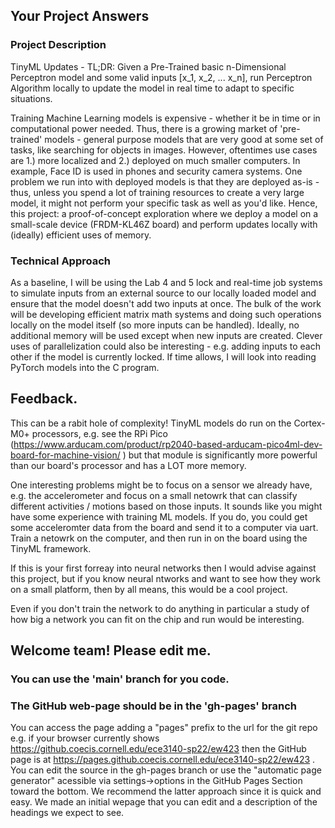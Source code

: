 ## Your Project Answers

### Project Description
TinyML Updates - TL;DR: Given a Pre-Trained basic n-Dimensional Perceptron model and some valid inputs [x_1, x_2, ... x_n], run Perceptron Algorithm locally to update the model in real time to adapt to specific situations.

Training Machine Learning models is expensive - whether it be in time or in computational power needed. Thus, there is a growing market of 'pre-trained' models - general purpose models that are very good at some set of tasks, like searching for objects in images. However, oftentimes use cases are 1.) more localized and 2.) deployed on much smaller computers. In example, Face ID is used in phones and security camera systems. One problem we run into with deployed models is that they are deployed as-is - thus, unless you spend a lot of training resources to create a very large model, it might not perform your specific task as well as you'd like. Hence, this project: a proof-of-concept exploration where we deploy a model on a small-scale device (FRDM-KL46Z board) and perform updates locally with (ideally) efficient uses of memory.


### Technical Approach
As a baseline, I will be using the Lab 4 and 5 lock and real-time job systems to simulate inputs from an external source to our locally loaded model and ensure that the model doesn't add two inputs at once. The bulk of the work will be developing efficient matrix math systems and doing such operations locally on the model itself (so more inputs can be handled). Ideally, no additional memory will be used except when new inputs are created. Clever uses of parallelization could also be interesting - e.g. adding inputs to each other if the model is currently locked. If time allows, I will look into reading PyTorch models into the C program.

## Feedback.

This can be a rabit hole of complexity! TinyML models do run on the Cortex-M0+ processors, e.g. see the RPi Pico (https://www.arducam.com/product/rp2040-based-arducam-pico4ml-dev-board-for-machine-vision/  ) but that module is significantly more powerful than our board's processor and has a LOT more memory. 

One interesting problems might be to focus on a sensor we already have, e.g. the accelerometer and focus on a small netowrk that can classify different activities / motions based on those inputs. It sounds like you might have some experience with training ML models. If you do, you could get some acceleromter data from the board and send it to a computer via uart. Train a netowrk on the computer, and then run in on the board using the TinyML framework. 

If this is your first forreay into neural networks then I would advise against this project, but if you know neural ntworks and want to see how they work on a small platform, then by all means, this would be a cool project.  

Even if you don't train the network to do anything in particular a study of how big a network you can fit on the chip and run would be interesting. 



## Welcome team! Please edit me.
### You can use the 'main' branch for you code.
### The GitHub web-page should be in the 'gh-pages' branch
You can access the page adding a "pages" prefix to the url for the git repo e.g. if your browser currently shows https://github.coecis.cornell.edu/ece3140-sp22/ew423 then the GitHub page is at https://pages.github.coecis.cornell.edu/ece3140-sp22/ew423 . You can edit the source in the gh-pages branch or use the "automatic page generator" acessible via settings->options in the GitHub Pages Section toward the bottom. We recommend the latter approach since it is quick and easy. We made an initial wepage that you can edit and a description of the headings we expect to see.
